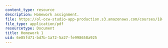 ```yaml
---
content_type: resource
description: Homework assignment.
file: https://ol-ocw-studio-app-production.s3.amazonaws.com/courses/18-950-differential-geometry-fall-2008/6e85fd71bd7b1a725a27fe998658a925_homework1.pdf
file_type: application/pdf
resourcetype: Document
title: Homework 1
uid: 6e85fd71-bd7b-1a72-5a27-fe998658a925
---
```

